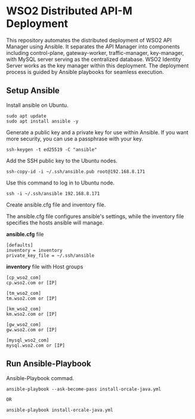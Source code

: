 # WSO2 Distributed API-M Deployment

This repository automates the distributed deployment of WSO2 API Manager using Ansible. It separates the API Manager into components including control-plane, gateway-worker, traffic-manager, key-manager, with MySQL server serving as the centralized database. WSO2 Identity Server works as the key manager within this deployment. The deployment process is guided by Ansible playbooks for seamless execution.

## Setup Ansible

Install ansible on Ubuntu.

```
sudo apt update
sudo apt install ansible -y
```

Generate a public key and a private key for use within Ansible. If you want more security, you can use a passphrase with your key.

```
ssh-keygen -t ed25519 -C "ansible"
```

Add the SSH public key to the Ubuntu nodes.

```
ssh-copy-id -i ~/.ssh/ansible.pub root@192.168.8.171
```

Use this command to log in to Ubuntu node.

```
ssh -i ~/.ssh/ansible 192.168.8.171
```

Create ansible.cfg file and inventory file.

The ansible.cfg file configures ansible's settings, while the inventory file specifies the hosts ansible will manage.

**ansible.cfg** file

```
[defaults]
inventory = inventory
private_key_file = ~/.ssh/ansible
```

**inventory** file with Host groups

```
[cp_wso2_com]
cp.wso2.com or [IP]

[tm_wso2_com]
tm.wso2.com or [IP]

[km_wso2_com]
km.wso2.com or [IP]

[gw_wso2_com]
gw.wso2.com or [IP]

[mysql_wso2_com]
mysql.wso2.com or [IP]
```

## Run Ansible-Playbook

Ansible-Playbook commad.

```
ansible-playbook --ask-become-pass install-orcale-java.yml

OR

ansible-playbook install-orcale-java.yml
```


